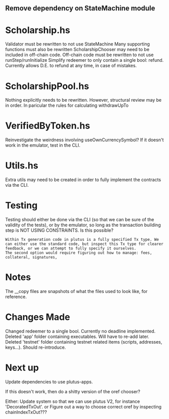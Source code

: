 ## Remove dependency on StateMachine module

# Scholarship.hs
Validator must be rewritten to not use StateMachine
Many supporting functions must also be rewritten
ScholarshipChooser may need to be included in off-chain code.
Off-chain code must be rewritten to not use runStep/runInitialize
Simplify redeemer to only contain a single bool: refund. Currently allows D.E. to refund at any time, in case of mistakes. 

# ScholarshipPool.hs
Nothing explicitly needs to be rewritten.
However, structural review may be in order. 
In paricular the rules for calculating withdrawUpTo

# VerifiedByToken.hs
Reinvestigate the weirdness involving useOwnCurrencySymbol? 
If it doesn't work in the emulator, test in the CLI. 

# Utils.hs
Extra utils may need to be created in order to fully implement the contracts via the CLI. 

# Testing
Testing should either be done via the CLI (so that we can be sure of the validity of the tests),
    or by the emulator, so long as the transaction building step is NOT USING CONSTRAINTS. Is this possible? 

    Within Tx generation code in plutus is a fully specified Tx type. We can either use the standard code, but inspect this Tx type for clearer
    feedback, or we can attempt to fully specify it ourselves. 
    The second option would require figuring out how to manage: fees, collateral, signatures, 

# Notes
The __copy files are snapshots of what the files used to look like, for reference. 



# Changes Made
Changed redeemer to a single bool. 
Currently no deadline implemented. 
Deleted 'app' folder containing executables. Will have to re-add later.
Deleted 'testnet' folder containing testnet related items (scripts, addresses, keys...). Should re-introduce. 

# Next up
Update dependencies to use plutus-apps. 

If this doesn't work, then do a shitty version of the oref chooser? 

Either:
    Update system so that we can use plutus V2, for instance 'DecoratedTxOut'.
    or Figure out a way to choose correct oref by inspecting chainIndexTxOut???